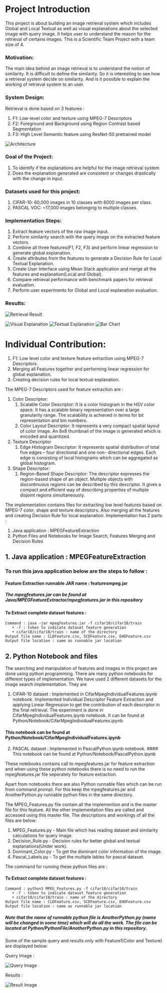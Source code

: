 # Project Introduction

This project is about building an image retrieval system which includes Global and Local Textual as well as visual explanations about the selected image with query image. It helps user to understand the reason for the retrieval of certains images.
  This is a Scientific Team Project with a team size of 4.
  
### Motivation:
The main idea behind an image retrieval is to understand the notion of similarity. It is difficult to define the similarity. So it is interesting to see how a retrieval system decide on similarity. And is it possible to explain the working of retrieval system to an user.

### System Design:

Retrieval is done based on 3 features : 
  1. F1: Low-level color and texture using MPEG-7 Descriptors
  2. F2: Foreground and Background using Region Contrast based Segmentation
  3. F3: High Level Semantic feature using ResNet-50 pretrained model

![Architecture](https://github.com/prafulladiwesh/IRTEX/blob/master/Images/IRArchitecture.png)

### Goal of the Project:
  1. To identify if the explanations are helpful for the image retrieval system
  2. Does the explanation generated are consistent or changes drastically with the change in input.

### Datasets used for this project:
  1. CIFAR-10: 60,000 images in 10 classes with 6000 images per class.
  2. PASCAL VOC: ~17,000 images belonging to multiple classes.

### Implementation Steps:
  1. Extract feature vectors of the raw image input.
  2. Perform similarity search with the query image on the extracted feature vectors.
  3. Combine all three features(F1, F2, F3) and perform linear regression to generate global explanation.
  4. Create attributes from the features to generate a Decision Rule for Local Textual Explanation.
  5. Create User Interface using Mean Stack application and merge all the features and explanation(Local and Global).
  6. Compare retrieval performance with benchmark papers for retrieval evaluation.
  7. Perform user experiments for Global and Local explanation evaluation.

### Results:

![Retrieval Result](https://github.com/prafulladiwesh/IRTEX/blob/master/Images/RetrievalResult.png)

![Visual Explanation](https://github.com/prafulladiwesh/IRTEX/blob/master/Images/VisualExplanation.png)
![Textual Explanation](https://github.com/prafulladiwesh/IRTEX/blob/master/Images/TextualExplanation.png)
![Bar Chart](https://github.com/prafulladiwesh/IRTEX/blob/master/Images/Barchart.png)


# Individual Contribution:
  1. F1: Low level color and texture feature extraction using MPEG-7 Descriptors.
  2. Merging all Features together and performing linear regression for global explanation.
  3. Creating decision rules for local textual explanation.
  
The MPEG-7 Descriptors used for feature extraction are :
  1. Color Descriptor:
      1. Scalable Color Descriptor: It is a color histogram in the HSV color space. It has a scalable binary representation                                       over a large granularity range. The scalability is achieved in terms for bit representation and bin numbers.
      2. Color Layout Descriptor: It represents a very compact spatial layout of color image. An 8x8 thumbnail of the image is                                   generated which is encoded and quantized.
  2. Texture Descriptor
      1. Edge Histogram Descriptor: It represents spatial distribution of total five edges – four directional and one non-                                         directional edges. Each edge is consisting of local histograms which can be aggregated as global histogram.
  3. Shape Descriptor:
      1. Region-Based Shape Descriptor: The descriptor expresses the region-based shape of an object. Multiple objects with                                           discontinuous regions can be described by this descriptor. It gives a compact and efficient way of describing properties of multiple disjoint regions simultaneously.


The implementation contains files for extracting low level features based on MPEG-7 color, shape and texture descriptors. Also merging all the features and creating Decision Rule for local explanation.
Implementation has 2 parts :
  1. Java application : MPEGFeatureExtraction
  2. Python Files and Notebooks for Image Search, Features Merging and Decision Rules


## 1. Java application : MPEGFeatureExtraction
### To run this java application below are the steps to follow :
  #### Feature Extraction runnable JAR name : featuresmpeg.jar
  ##### The mpegfeatures.jar can be found at Java/MPEGFeatureExtractor/mpegfeatures.jar in this repository
  #### To Extract complete dataset features :
    Command : java -jar mpegfeatures.jar -f cifar10/cifar10/train
       • -f : token to indicate dataset feature generation
       • cifar10/cifar10/train : name of the directory
    Output file name : CLDFeature.csv, SCDFeature.csv, EHDFeature.csv
    Output file location : same as runnable jar location
    
## 2. Python Notebook and files
The searching and manipulation of features and images in this project are done using python programming.
There are many python notebooks for different types of implementation.
We have used 2 different datasets for the image search implementation. They are 
  1. CIFAR-10 dataset : Implemented in CifarMpegIndividualFeatures.ipynb notebook.
    Implemented Individual Descriptor Feature Extraction and applying Linear Regression to get the contribution of each descriptor in the final retrieval. 
    The experiment is done in CifarMpegIndividualFeatures.ipynb notebook. It can be found at Python/Notebook/CifarMpegIndividualFeatures.ipynb
   #### This notebook can be found at Python/Notebook/CifarMpegIndividualFeatures.ipynb
  2. PASCAL dataset : Implemented in PascalPython.ipynb notebook.
    #### This notebook can be found at Python/Notebook/PascalPython.ipynb
  
  These notebooks contains call to mpegfeatures.jar for feature extraction and when using these python notebooks there is no     need to run the mpegfeatures.jar file seperately for feature extraction.

  Apart from notebooks there are also Python runnable files which can be run from command prompt. For this keep the mpegfeatures.jar and AnotherPython.py runnable python files in the same directory.

  The MPEG_Features.py file contain all the implemention and is the master file for this feature. All the other implementation files are called and accessed using this master file. The descriptions and workings of all the files are below:

  1. MPEG_Features.py - Main file which has reading dataset and similarity calculations for query image.
  2. Decision_Rule.py - Decision rules for better global and textual explanations(Under work).
  3. Dominant_Color.py - To get the dominant color information of the image.
  4. Pascal_Labels.py - To get the multiple lables for pascal dataset.

The command for running these python files are :
  #### To Extract complete dataset features :
    Command : python3 MPEG_Features.py -f cifar10/cifar10/train
       • -f : token to indicate dataset feature generation
       • cifar10/cifar10/train : name of the directory
    Output file name : CLDFeature.csv, SCDFeature.csv, EHDFeature.csv
    Output file location : same as runnable jar location
  
  ##### Note that the name of runnable python file is AnotherPython.py (name will be changed in some time) which will do all the work. The file can be located at Python/PythonFile/AnotherPython.py in this repository.
  
  Some of the sample query and results only with Feature1(Color and Texture) are displayed below:
  
  Query Image :
  
  ![Query Image](https://github.com/prafulladiwesh/IRTEX/blob/master/Images/query_image.png)
  
  Results :
  
  ![Result Image](https://github.com/prafulladiwesh/IRTEX/blob/master/Images/result_images.png)
  
